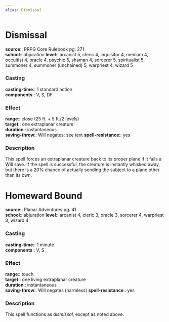 ```yaml
---
alias: Dismissal
---
```


# Dismissal 

**source**:: PRPG Core Rulebook pg. 271  
**school**:: abjuration
**level**:: arcanist 5, cleric 4, inquisitor 4, medium 4, occultist 4, oracle 4, psychic 5, shaman 4, sorcerer 5, spiritualist 5, summoner 4, summoner (unchained) 5, warpriest 4, wizard 5

### Casting 

**casting-time**:: 1 standard action  
**components**:: V, S, DF

### Effect 

**range**:: close (25 ft. + 5 ft./2 levels)  
**target**:: one extraplanar creature  
**duration**:: instantaneous  
**saving-throw**:: Will negates; see text
**spell-resistance**:: yes

### Description 

This spell forces an extraplanar creature back to its proper plane if it fails a Will save. If the spell is successful, the creature is instantly whisked away, but there is a 20% chance of actually sending the subject to a plane other than its own.

# Homeward Bound 

**source**:: Planar Adventures pg. 41  
**school**:: abjuration
**level**:: arcanist 4, cleric 3, oracle 3, sorcerer 4, warpriest 3, wizard 4

### Casting 

**casting-time**:: 1 minute  
**components**:: V, S

### Effect 

**range**:: touch  
**target**:: one living extraplanar creature  
**duration**:: instantaneous  
**saving-throw**:: Will negates (harmless)
**spell-resistance**:: yes

### Description 

This spell functions as *dismissal*, except as noted above.
